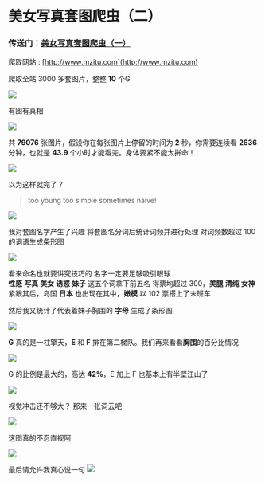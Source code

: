 # 美女写真套图爬虫（二）

### 传送门：[美女写真套图爬虫（一）](https://github.com/chenjiandongx/mmjpg)  

爬取网站 : [http://www.mzitu.com](http://www.mzitu.com)  

爬取全站 3000 多套图片，整整 **10** 个G  

![](http://oog4yfyu0.bkt.clouddn.com/mzitu_1.png)

有图有真相  

![](http://oog4yfyu0.bkt.clouddn.com/mzitu_3.png)  

共 **79076** 张图片，假设你在每张图片上停留的时间为 **2** 秒，你需要连续看 **2636** 分钟，也就是 **43.9** 个小时才能看完。身体要紧不能太拼命！  

![](http://oog4yfyu0.bkt.clouddn.com/kidding.png)  

以为这样就完了？
> too young too simple sometimes naive!    

![](http://oog4yfyu0.bkt.clouddn.com/no.jpg)  

我对套图名字产生了兴趣 将套图名分词后统计词频并进行处理 对词频数超过 100 的词语生成条形图

![](http://oog4yfyu0.bkt.clouddn.com/counter.png)  

看来命名也就要讲究技巧的 名字一定要足够吸引眼球   
**性感** **写真** **美女** **诱惑** **妹子** 这五个词拿下前五名 得票均超过 300，**美腿** **清纯** **女神** 紧跟其后，岛国 **日本** 也出现在其中，**嫩模** 以 102 票搭上了末班车 

然后我又统计了代表着妹子胸围的 **字母** 生成了条形图

![](http://oog4yfyu0.bkt.clouddn.com/breast.png)

**G** 真的是一柱擎天，**E** 和 **F** 排在第二梯队。我们再来看看**胸围**的百分比情况  

![](http://oog4yfyu0.bkt.clouddn.com/piechart.png)  

G 的比例是最大的，高达 **42%**，E 加上 F 也基本上有半壁江山了

![](http://oog4yfyu0.bkt.clouddn.com/shy.jpg)  

视觉冲击还不够大？ 那来一张词云吧

![](http://oog4yfyu0.bkt.clouddn.com/mzitu_wd.jpg)  


这图真的不忍直视阿  

![](http://oog4yfyu0.bkt.clouddn.com/taolu_1.jpg)
  

最后请允许我真心说一句
![](http://oog4yfyu0.bkt.clouddn.com/forkstar.png)  




